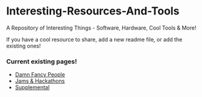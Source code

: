 # Interesting-Resources-And-Tools
A Repository of Interesting Things - Software, Hardware, Cool Tools &amp; More!

If you have a cool resource to share, add a new readme file, or add the existing ones!

### Current existing pages!
* [Damn Fancy People](./misc/DamnFancyPeople.md)
* [Jams & Hackathons](./misc/JamsAndHackathons.md)
* [Supplemental](./misc/Supplemental.md)
